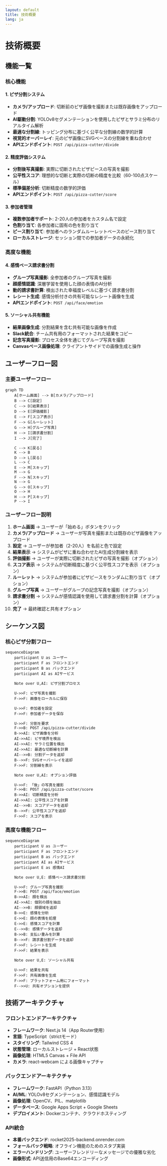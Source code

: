 ```yaml
---
layout: default
title: 技術概要
lang: ja
---
```


# 技術概要

## 機能一覧

### 核心機能

#### 1. ピザ分割システム
- **カメラ/アップロード**: 切断前のピザ画像を撮影または既存画像をアップロード
- **AI駆動分割**: YOLOv8セグメンテーションを使用したピザとサラミ分布のリアルタイム解析
- **最適な分割線**: トッピング分布に基づく公平な分割線の数学的計算
- **視覚的オーバーレイ**: 元のピザ画像にSVGベースの分割線を重ね合わせ
- **APIエンドポイント**: `POST /api/pizza-cutter/divide`

#### 2. 精度評価システム
- **分割後写真撮影**: 実際に切断されたピザピースの写真を撮影
- **公平性スコア**: 理想的な切断と実際の切断の精度を比較（60-100点スケール）
- **標準偏差分析**: 切断精度の数学的評価
- **APIエンドポイント**: `POST /api/pizza-cutter/score`

#### 3. 参加者管理
- **複数参加者サポート**: 2-20人の参加者をカスタム名で設定
- **色割り当て**: 各参加者に固有の色を割り当て
- **ピース割り当て**: 参加者へのランダムルーレットベースのピース割り当て
- **ローカルストレージ**: セッション間での参加者データの永続化

### 高度な機能

#### 4. 感情ベース請求書分割
- **グループ写真撮影**: 全参加者のグループ写真を撮影
- **顔感情認識**: 深層学習を使用した顔の表情のAI分析
- **動的請求書計算**: 検出された幸福度レベルに基づく請求書分割
- **レシート生成**: 感情分析付きの共有可能なレシート画像を生成
- **APIエンドポイント**: `POST /api/face/emotion`

#### 5. ソーシャル共有機能
- **結果画像生成**: 分割結果を含む共有可能な画像を作成
- **Slack統合**: チーム共有用のフォーマットされた結果をコピー
- **記念写真撮影**: プロセス全体を通じてグループ写真を撮影
- **Canvasベース画像処理**: クライアントサイドでの画像生成と操作

## ユーザーフロー図

### 主要ユーザーフロー

```mermaid
graph TD
    A[ホーム画面] --> B[カメラ/アップロード]
    B --> C[設定]
    C --> D[結果表示]
    D --> E[評価撮影]
    E --> F[スコア表示]
    F --> G[ルーレット]
    G --> H[グループ写真]
    H --> I[請求書分割]
    I --> J[完了]
    
    C --> K[戻る]
    K --> B
    D --> L[戻る]
    L --> C
    E --> M[スキップ]
    M --> G
    F --> N[スキップ]
    N --> G
    G --> O[スキップ]
    O --> H
    H --> P[スキップ]
    P --> I
```

### ユーザーフロー説明

1. **ホーム画面** → ユーザーが「始める」ボタンをクリック
2. **カメラ/アップロード** → ユーザーが写真を撮影または既存のピザ画像をアップロード
3. **設定** → ユーザーが参加者（2-20人）を名前と色で設定
4. **結果表示** → システムがピザに重ね合わせたAI生成分割線を表示
5. **評価撮影** → ユーザーが実際に切断されたピザの写真を撮影（オプション）
6. **スコア表示** → システムが切断精度に基づく公平性スコアを表示（オプション）
7. **ルーレット** → システムが参加者にピザピースをランダムに割り当て（オプション）
8. **グループ写真** → ユーザーがグループの記念写真を撮影（オプション）
9. **請求書分割** → システムが感情認識を使用して請求書分割を計算（オプション）
10. **完了** → 最終確認と共有オプション

## シーケンス図

### 核心ピザ分割フロー

```mermaid
sequenceDiagram
    participant U as ユーザー
    participant F as フロントエンド
    participant B as バックエンド
    participant AI as AIサービス

    Note over U,AI: ピザ分割プロセス
    
    U->>F: ピザ写真を撮影
    F->>F: 画像をローカルに保存
    
    U->>F: 参加者を設定
    F->>F: 参加者データを保存
    
    U->>F: 分割を要求
    F->>B: POST /api/pizza-cutter/divide
    B->>AI: ピザ画像を分析
    AI->>AI: ピザ境界を検出
    AI->>AI: サラミ位置を検出
    AI->>AI: 最適な切断線を計算
    AI-->>B: 分割データを返却
    B-->>F: SVGオーバーレイを返却
    F->>F: 分割線を表示
    
    Note over U,AI: オプション評価
    
    U->>F: 「後」の写真を撮影
    F->>B: POST /api/pizza-cutter/score
    B->>AI: 切断精度を分析
    AI->>AI: 公平性スコアを計算
    AI-->>B: スコアデータを返却
    B-->>F: 公平性スコアを返却
    F->>F: スコアを表示
```

### 高度な機能フロー

```mermaid
sequenceDiagram
    participant U as ユーザー
    participant F as フロントエンド
    participant B as バックエンド
    participant AI as AIサービス
    participant E as 感情AI

    Note over U,E: 感情ベース請求書分割
    
    U->>F: グループ写真を撮影
    F->>B: POST /api/face/emotion
    B->>AI: 顔を検出
    AI->>AI: 個別の顔を抽出
    AI-->>B: 顔領域を返却
    B->>E: 感情を分析
    E->>E: 顔の表情を処理
    E->>E: 感情スコアを計算
    E-->>B: 感情データを返却
    B->>B: 支払い重みを計算
    B-->>F: 請求書分割データを返却
    F->>F: レシートを生成
    F->>F: 結果を表示
    
    Note over U,E: ソーシャル共有
    
    U->>F: 結果を共有
    F->>F: 共有画像を生成
    F->>F: プラットフォーム用にフォーマット
    F-->>U: 共有オプションを提供
```

## 技術アーキテクチャ

### フロントエンドアーキテクチャ
- **フレームワーク**: Next.js 14（App Router使用）
- **言語**: TypeScript（strictモード）
- **スタイリング**: Tailwind CSS 4
- **状態管理**: ローカルストレージ + React状態
- **画像処理**: HTML5 Canvas + File API
- **カメラ**: react-webcam による画像キャプチャ

### バックエンドアーキテクチャ
- **フレームワーク**: FastAPI（Python 3.13）
- **AI/ML**: YOLOv8セグメンテーション、感情認識モデル
- **画像処理**: OpenCV、PIL、matplotlib
- **データベース**: Google Apps Script + Google Sheets
- **デプロイメント**: Dockerコンテナ、クラウドホスティング

### API統合
- **本番バックエンド**: rocket2025-backend.onrender.com
- **フォールバック戦略**: オフライン機能のためのスタブ実装
- **エラーハンドリング**: ユーザーフレンドリーなメッセージでの優雅な劣化
- **画像形式**: API送信用のBase64エンコーディング